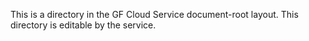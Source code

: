 This is a directory in the GF Cloud Service document-root layout.
This directory is editable by the service.
